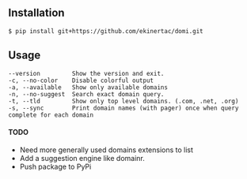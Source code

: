 ## Installation

    $ pip install git+https://github.com/ekinertac/domi.git

## Usage

    --version         Show the version and exit.
    -c, --no-color    Disable colorful output
    -a, --available   Show only available domains
    -n, --no-suggest  Search exact domain query.
    -t, --tld         Show only top level domains. (.com, .net, .org)
    -s, --sync        Print domain names (with pager) once when query complete for each domain


#### TODO

- Need more generally used domains extensions to list
- Add a suggestion engine like domainr.
- Push package to PyPi